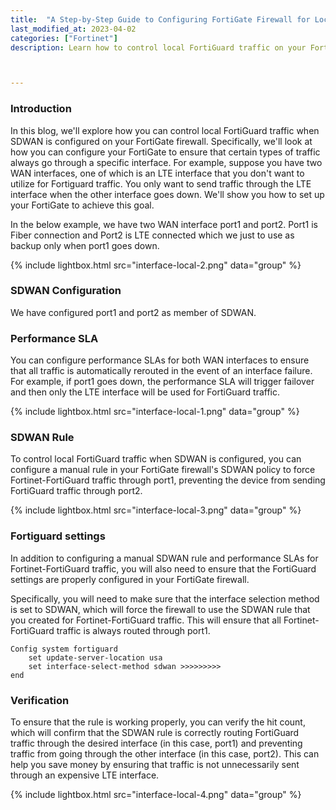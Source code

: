 ```yaml
---
title:  "A Step-by-Step Guide to Configuring FortiGate Firewall for Local FortiGuard Traffic Control with SDWAN"
last_modified_at: 2023-04-02
categories: ["Fortinet"]
description: Learn how to control local FortiGuard traffic on your FortiGate firewall when using SDWAN. Discover how to configure your FortiGate to send Fortinet-FortiGuard traffic through a specific interface, such as a fiber connection, and prevent it from using an expensive LTE interface except when necessary. With step-by-step instructions and verification tips, this blog post helps you optimize your FortiGate configuration and save money.



---
```


### Introduction

In this blog, we'll explore how you can control local FortiGuard traffic when SDWAN is configured on your FortiGate firewall. Specifically, we'll look at how you can configure your FortiGate to ensure that certain types of traffic always go through a specific interface.
For example, suppose you have two WAN interfaces, one of which is an LTE interface that you don't want to utilize for Fortiguard traffic. You only want to send traffic through the LTE interface when the other interface goes down. We'll show you how to set up your FortiGate to achieve this goal.

In the below example, we have two WAN interface port1 and port2. Port1 is Fiber connection and Port2 is LTE connected which we just to use as backup only when port1 goes down.

{% include lightbox.html src="interface-local-2.png" data="group" %}

### SDWAN Configuration

We have configured port1 and port2 as member of SDWAN. 

### Performance SLA

You can configure performance SLAs for both WAN interfaces to ensure that all traffic is automatically rerouted in the event of an interface failure. For example, if port1 goes down, the performance SLA will trigger failover and then only the LTE interface will be used for FortiGuard traffic.

 {% include lightbox.html src="interface-local-1.png" data="group" %}


### SDWAN Rule 

To control local FortiGuard traffic when SDWAN is configured, you can configure a manual rule in your FortiGate firewall's SDWAN policy to force Fortinet-FortiGuard traffic through port1, preventing the device from sending FortiGuard traffic through port2.

 {% include lightbox.html src="interface-local-3.png" data="group" %}
 

### Fortiguard settings 

In addition to configuring a manual SDWAN rule and performance SLAs for Fortinet-FortiGuard traffic, you will also need to ensure that the FortiGuard settings are properly configured in your FortiGate firewall.

Specifically, you will need to make sure that the interface selection method is set to SDWAN, which will force the firewall to use the SDWAN rule that you created for Fortinet-FortiGuard traffic. This will ensure that all Fortinet-FortiGuard traffic is always routed through port1.

```
Config system fortiguard
    set update-server-location usa
    set interface-select-method sdwan >>>>>>>>>
end
```
### Verification

To ensure that the rule is working properly, you can verify the hit count, which will confirm that the SDWAN rule is correctly routing FortiGuard traffic through the desired interface (in this case, port1) and preventing traffic from going through the other interface (in this case, port2). This can help you save money by ensuring that traffic is not unnecessarily sent through an expensive LTE interface.

 {% include lightbox.html src="interface-local-4.png" data="group" %}
 

 
